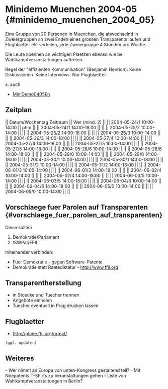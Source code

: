 # Minidemo Muenchen 2004-05 {#minidemo_muenchen_2004_05}

Eine Gruppe von 20 Personen in Muenchen, die abwechselnd in
Zweiergruppen an zwei Enden eines grossen Transparents laufen und
Flugblaetter etc verteilen, jede Zweiergruppe 4 Stunden pro Woche.

Die Leute koennen an wichtigen Plaetzen ebenso wie bei
Wahlkampfveranstaltungen auftreten.

Regel der \"effizienten Kommunikation\" (Benjamin Henrion): Keine
Diskussionen. Keine Interviews. Nur Flugblaetter.

s\. auch

-   [MiniDemo0405En](MiniDemo0405En "wikilink")

## Zeitplan

\|\| Datum/Wochentag Zeitraum \|\| Wer (mind. 2) \|\| \|\| 2004-05-24/1
10:00-14:00 \|\| phm \|\| \|\| 2004-05-24/1 14:00-18:00 \|\| \|\| \|\|
2004-05-25/2 10:00-14:00 \|\| \|\| \|\| 2004-05-25/2 14:00-18:00 \|\|
\|\| \|\| 2004-05-26/3 10:00-14:00 \|\| \|\| \|\| 2004-05-26/3
14:00-18:00 \|\| \|\| \|\| 2004-05-27/4 10:00-14:00 \|\| \|\| \|\|
2004-05-27/4 14:00-18:00 \|\| \|\| \|\| 2004-05-27/5 10:00-14:00 \|\|
\|\| \|\| 2004-05-27/5 14:00-18:00 \|\| \|\| \|\| 2004-05-28/6
10:00-14:00 \|\| \|\| \|\| 2004-05-28/6 14:00-18:00 \|\| \|\| \|\|
2004-05-29/0 10:00-14:00 \|\| \|\| \|\| 2004-05-29/0 14:00-18:00 \|\|
\|\| \|\| 2004-05-30/1 10:00-14:00 \|\| \|\| \|\| 2004-05-30/1
14:00-18:00 \|\| \|\| \|\| 2004-05-31/2 10:00-14:00 \|\| \|\| \|\|
2004-05-31/2 14:00-18:00 \|\| \|\| \|\| 2004-06-01/3 10:00-14:00 \|\|
\|\| \|\| 2004-06-01/3 14:00-18:00 \|\| \|\| \|\| 2004-06-02/4
10:00-14:00 \|\| \|\| \|\| 2004-06-02/4 14:00-18:00 \|\| \|\| \|\|
2004-06-03/5 10:00-14:00 \|\| \|\| \|\| 2004-06-03/5 14:00-18:00 \|\|
\|\| \|\| 2004-06-04/6 10:00-14:00 \|\| \|\| \|\| 2004-06-04/6
14:00-18:00 \|\| \|\| \|\| 2004-06-05/0 10:00-14:00 \|\| \|\| \|\|
2004-06-05/0 10:00-14:00 \|\| \|\|

## Vorschlaege fuer Parolen auf Transparenten {#vorschlaege_fuer_parolen_auf_transparenten}

Diese sollten

1.  Demokratie/Parlament
2.  !SWPat/FFII

miteinander verbinden:

-   Fuer Demokratie - gegen Software-Patente
-   Demokratie statt Raetediktatur - <http://www.ffii.org>

## Transparentherstellung

-   in Stoecke und Tuecher trennen
-   Angebote einholen
-   Tuecher eventuell in Prag drucken lassen

## Flugblaetter

-   <http://plone.ffii.org/prmat/>

`(ggf. updaten)`

## Weiteres

\- Wer nimmt an Europa von unten-Kongress gestaltend teil? - Mit
Noepatents T-Shirts zu Veranstaltungen gehen - Liste von
Wahlkampfveranstaltungen in Berlin?
